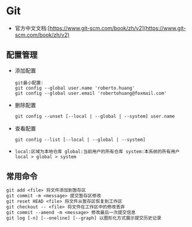 # Git

- 官方中文文档:[https://www.git-scm.com/book/zh/v2](https://www.git-scm.com/book/zh/v2)

## 配置管理

- 添加配置

  ```text
  git最小配置:
  git config --global user.name 'roberto.huang'
  git config --global user.email 'robertohuang@foxmail.com'
  ```

- 删除配置

  ```reStructuredText
  git config --unset [--local | --global | --system] user.name
  ```

- 查看配置

  ```reStructuredText
  git config --list [--local | --global | --system]
  ```

- `local:区域为本地仓库 global:当前用户的所有仓库 system:本系统的所有用户 local > global > system`

## 常用命令

```reStructuredText
git add <file> 将文件添加到暂存区
git commit -m <message> 提交暂存区修改
git reset HEAD <file> 将文件从暂存区恢复到工作区
git checkout -- <file> 将文件在工作区中的修改丢弃
git commit --amend -m <message> 修改最后一次提交信息
git log [-n] [--oneline] [--graph] 以图形化方式展示提交历史记录
```

